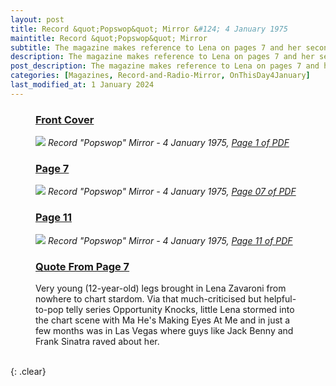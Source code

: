 ```yaml
---
layout: post
title: Record &quot;Popswop&quot; Mirror &#124; 4 January 1975
maintitle: Record &quot;Popswop&quot; Mirror
subtitle: The magazine makes reference to Lena on pages 7 and her second single is the answer to question number 19 on page 11
description: The magazine makes reference to Lena on pages 7 and her second single is the answer to question number 19 on page 11.
post_description: The magazine makes reference to Lena on pages 7 and her second single is the answer to question number 19 on page 11
categories: [Magazines, Record-and-Radio-Mirror, OnThisDay4January]
last_modified_at: 1 January 2024
---
```


<figure class="fig1">
<h3 id="cover"><a href="#cover">Front Cover</a></h3>
<a href="/assets/images/magazines/1975-01-04-01-record-&-radio-mirror.png"><img src="/assets/images/magazines/1975-01-04-01-record-&-radio-mirror.png" class="full-width zoom-in" /></a>
<cite>Record &quot;Popswop&quot; Mirror - 4 January 1975, <a class="external-link" href="https://www.worldradiohistory.com/UK/Record-Mirror/70s/75/Record-Mirror-1975-01-04.pdf">Page 1 of PDF</a></cite>
</figure>

<figure class="fig2">
<h3 id="page-7"><a href="#page-7">Page 7</a></h3>
<a href="/assets/images/magazines/1975-01-04-07-record-&-radio-mirror.png"><img src="/assets/images/magazines/1975-01-04-07-record-&-radio-mirror.png" class="full-width zoom-in" /></a>
<cite>Record &quot;Popswop&quot; Mirror - 4 January 1975, <a class="external-link" href="https://www.worldradiohistory.com/UK/Record-Mirror/70s/75/Record-Mirror-1975-01-04.pdf#page=07">Page 07 of PDF</a></cite>
</figure>

<figure class="fig1">
<h3 id="page-11"><a href="#page-11">Page 11</a></h3>
<a href="/assets/images/magazines/1975-01-04-11-record-&-radio-mirror.png"><img src="/assets/images/magazines/1975-01-04-11-record-&-radio-mirror.png" class="full-width zoom-in" /></a>
<cite>Record &quot;Popswop&quot; Mirror - 4 January 1975, <a class="external-link" href="https://www.worldradiohistory.com/UK/Record-Mirror/70s/75/Record-Mirror-1975-01-04.pdf#page=11">Page 11 of PDF</a></cite>
</figure>

<figure class="fig2">
<h3 id="quote"><a href="#quote">Quote From Page 7</a></h3>
Very young (12-year-old) legs brought in Lena Zavaroni from nowhere to chart stardom. Via that much-criticised but helpful-to-pop telly series Opportunity Knocks, little Lena stormed into the chart scene with Ma He's Making Eyes At Me and in just a few months was in Las Vegas where guys like Jack Benny and Frank Sinatra raved about her.
</figure>

<br />{: .clear}

